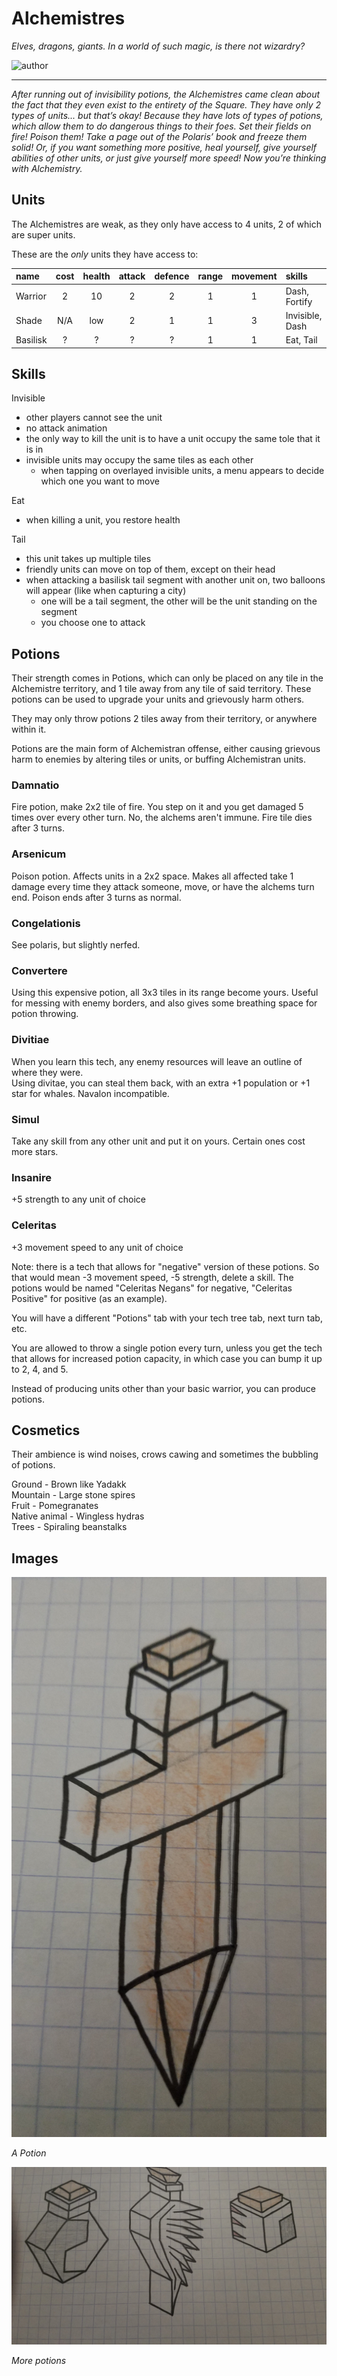 # Alchemistres

*Elves, dragons, giants. In a world of such magic, is there not wizardry?*

![author](https://img.shields.io/badge/author-!%20Chicago%20--%20Old%20Days%20(2002)%233407-%237289DA)

---

*After running out of invisibility potions, the Alchemistres came clean about the fact that they even exist to the entirety of the Square. They have only 2 types of units... but that’s okay! Because they have lots of types of potions, which allow them to do dangerous things to their foes. Set their fields on fire! Poison them! Take a page out of the Polaris’ book and freeze them solid! Or, if you want something more positive, heal yourself, give yourself abilities of other units, or just give yourself more speed! Now you’re thinking with Alchemistry.*

## Units

The Alchemistres are weak, as they only have access to 4 units, 2 of which are super units.

These are the *only* units they have access to:

| name | cost | health | attack | defence | range | movement | skills |
|:-----|:----:|:------:|:------:|:-------:|:-----:|:--------:|:-------|
| Warrior | 2 | 10 | 2 | 2 | 1 | 1 | Dash, Fortify |
| Shade | N/A | low | 2 | 1 | 1 | 3 | Invisible, Dash |
| Basilisk | ? | ? | ? | ? | 1 | 1 | Eat, Tail |

## Skills

Invisible

- other players cannot see the unit
- no attack animation
- the only way to kill the unit is to have a unit occupy the same tole that it is in
- invisible units may occupy the same tiles as each other
    - when tapping on overlayed invisible units, a menu appears to decide which one you want to move

Eat

- when killing a unit, you restore health

Tail

- this unit takes up multiple tiles
- friendly units can move on top of them, except on their head
- when attacking a basilisk tail segment with another unit on, two balloons will appear (like when capturing a city)
    - one will be a tail segment, the other will be the unit standing on the segment
    - you choose one to attack

## Potions

Their strength comes in Potions, which can only be placed on any tile in the Alchemistre territory, and 1 tile away from any tile of said territory.
These potions can be used to upgrade your units and grievously harm others.

They may only throw potions 2 tiles away from their territory, or anywhere within it.

Potions are the main form of Alchemistran offense, either causing grievous harm to enemies by altering tiles or units, or buffing Alchemistran units.

### Damnatio
Fire potion, make 2x2 tile of fire. You step on it and you get damaged 5 times over every other turn. No, the alchems aren't immune. Fire tile dies after 3 turns.

### Arsenicum
Poison potion. Affects units in a 2x2 space. Makes all affected take 1 damage every time they attack someone, move, or have the alchems turn end. Poison ends after 3 turns as normal.

### Congelationis
See polaris, but slightly nerfed.

### Convertere
Using this expensive potion, all 3x3 tiles in its range become yours. Useful for messing with enemy borders, and also gives some breathing space for potion throwing.

### Divitiae
When you learn this tech, any enemy resources will leave an outline of where they were.  
Using divitae, you can steal them back, with an extra +1 population or +1 star for whales. Navalon incompatible.

### Simul
Take any skill from any other unit and put it on yours. Certain ones cost more stars. 

### Insanire
+5 strength to any unit of choice

### Celeritas
+3 movement speed to any unit of choice

Note: there is a tech that allows for "negative" version of these potions.
So that would mean -3 movement speed, -5 strength, delete a skill.
The potions would be named "Celeritas Negans" for negative, "Celeritas Positive" for positive (as an example).

You will have a different "Potions" tab with your tech tree tab, next turn tab, etc.

You are allowed to throw a single potion every turn, unless you get the tech that allows for increased potion capacity, in which case you can bump it up to 2, 4, and 5.

Instead of producing units other than your basic warrior, you can produce potions.

## Cosmetics

Their ambience is wind noises, crows cawing and sometimes the bubbling of potions.

Ground - Brown like Yadakk  
Mountain - Large stone spires  
Fruit - Pomegranates  
Native animal - Wingless hydras  
Trees - Spiraling beanstalks  

## Images

![potion](../images/alchemistres1.jpg)

*A Potion*

![potions](../images/alchemistres2.jpg)

*More potions*
